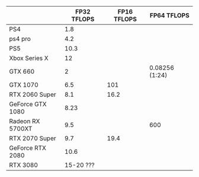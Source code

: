 | |FP32 TFLOPS|FP16 TFLOPS|FP64 TFLOPS|
|--|--|--|--|
|PS4|1.8| | |
|ps4 pro|4.2| | |
|PS5|10.3| | |
|Xbox Series X|12| | |
|GTX 660|2| |0.08256 (1:24)|
|GTX 1070|6.5|101| |
|RTX 2060 Super|8.1|16.2| |
|GeForce GTX 1080|8.23| | |
|Radeon RX 5700XT|9.5| |600|
|RTX 2070 Super|9.7|19.4| |
|GeForce RTX 2080|10.6| |
|RTX 3080|15-20 ???| | |
